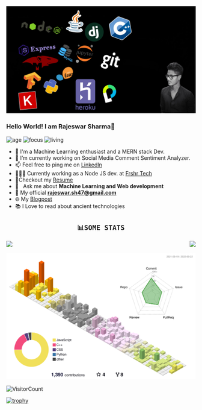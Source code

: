 
<img src="./profile-3d-contrib/PicsArt_10-12-09.03.26.jpg">

### Hello World! I am Rajeswar Sharma👋

![age](https://img.shields.io/badge/age-21-blue)
![focus](https://img.shields.io/badge/focus-FullStack-brightgreen)
![living](https://img.shields.io/badge/living-Agartala-3c9)

<!--
**RajeswarSharma/RajeswarSharma** is a ✨ _special_ ✨ repository because its `README.md` (this file) appears on your GitHub profile.

Here are some ideas to get you started:
-->


- 🔭 I'm a Machine Learning enthusiast and a MERN stack Dev.
- 🌱 I’m currently working on Social Media Comment Sentiment Analyzer.
- 📫 Feel free to ping me on [LinkedIn](https://www.linkedin.com/in/rajeswar-sharma/)
- 👨🏻‍💻 Currently working as a Node JS dev. at [Frshr Tech](https://www.linkedin.com/company/frshrtechnologies/mycompany/)
- 📝Checkout my [Resume](https://drive.google.com/file/d/1JIUaD0xRl20NF3Qkv12vR7SVeWZWGEfy/view?usp=sharing)
- 💬 &nbsp; Ask me about **Machine Learning and Web development**
- 📧 My official **rajeswar.sh47@gmail.com**
- 🌐 My [Blogpost](https://projectwithpython.blogspot.com/)
- 📚 I Love to read about ancient technologies


<p align="center">
  <h2 align="center"><code>📊SOME STATS</code></h4>
</p>

<img  src="https://github-readme-stats.vercel.app/api?username=RajeswarSharma&show_icons=true&theme=dark&line_height=40&count_private=true" align="right">
<img  src="https://github-readme-stats.vercel.app/api/top-langs/?username=RajeswarSharma&theme=dark">


<!-- ![Rajeswar's github contribution graph](https://activity-graph.herokuapp.com/graph?username=RajeswarSharma&bg_color=000000&color=FFFFFF&line=FFFFFF&point=00FF00) -->

![](./profile-3d-contrib/profile-season-animate.svg)

![VisitorCount](https://profile-counter.glitch.me/RajeswarSharma/count.svg)
<p align="center">
  
[![trophy](https://github-profile-trophy.vercel.app/?username=RajeswarSharma)](https://github.com/RajeswarSharma/github-profile-trophy)

</p>
